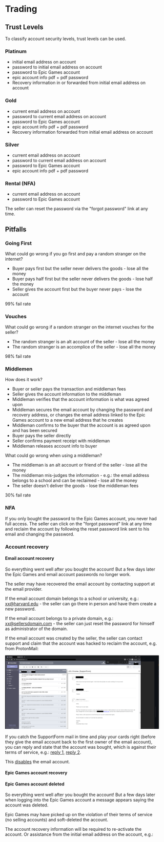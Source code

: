 # Trading

## Trust Levels

To classify account security levels, trust levels can be used.

### Platinum

- initial email address on account
- password to initial email address on account
- password to Epic Games account
- epic account info pdf + pdf password
- Recovery information in or forwarded from initial email address on account

### Gold

- current email address on account 
- password to current email address on account
- password to Epic Games account
- epic account info pdf + pdf password
- Recovery information forwarded from initial email address on account

### Silver

- current email address on account 
- password to current email address on account
- password to Epic Games account
- epic account info pdf + pdf password

### Rental (NFA)

- current email address on account 
- password to Epic Games account

The seller can reset the password via the "forgot password" link at any time.

## Pitfalls

### Going First

What could go wrong if you go first and pay a random stranger on the internet?

- Buyer pays first but the seller never delivers the goods - lose all the money
- Buyer pays half first but the seller never delivers the goods - lose half the money
- Seller gives the account first but the buyer never pays - lose the account

99% fail rate

### Vouches

What could go wrong if a random stranger on the internet vouches for the seller?

- The random stranger is an alt account of the seller - lose all the money
- The random stranger is an accomplice of the seller - lose all the money

98% fail rate 

### Middlemen

How does it work?

- Buyer or seller pays the transaction and middleman fees
- Seller gives the account information to the middleman
- Middleman verifies that the account information is what was agreed upon
- Middleman secures the email account by changing the password and recovery address, or changes the email address linked to the Epic Games account to a new email address that he creates
- Middleman confirms to the buyer that the account is as agreed upon and has been secured
- Buyer pays the seller directly
- Seller confirms payment receipt with middleman
- Middleman releases account info to buyer

What could go wrong when using a middleman?

- The middleman is an alt account or friend of the seller - lose all the money
- The middleman mis-judges the information - e.g.: the email address belongs to a school and can be reclaimed - lose all the money
- The seller doesn't deliver the goods - lose the middleman fees

30% fail rate

### NFA

If you only bought the password to the Epic Games account, you never had full access. The seller can click on the "forgot password" link at any time and reclaim the account by following the reset password link sent to his email and changing the password.

### Account recovery

#### Email account recovery

So everything went well after you bought the account! But a few days later the Epic Games and email account passwords no longer work.

The seller may have recovered the email account by contacting support at the email provider.

If the email account domain belongs to a school or university, e.g.: xx@harvard.edu - the seller can go there in person and have them create a new password.

If the email account belongs to a private domain, e.g.: xx@sellersdomain.com - the seller can just reset the password for himself as administrator of the domain.

If the email account was created by the seller, the seller can contact support and claim that the account was hacked to reclaim the account, e.g. from ProtonMail:

![ProtonMail Account Recovery](https://github.com/gflixx/Accounts/blob/main/Assets/proton_mail_support.png?raw=true "ProtonMail Account Recovery")

If you catch the SupportForm mail in time and play your cards right (before they give the email account back to the first owner of the email account), you can reply and state that the account was bought, which is against their terms of service, e.g.: [reply 1](https://github.com/gflixx/Accounts/blob/main/Assets/proton_mail_support_response_1.png?raw=true), [reply 2](https://github.com/gflixx/Accounts/blob/main/Assets/proton_mail_support_response_2.png?raw=true).

This [disables](https://github.com/gflixx/Accounts/blob/main/Assets/proton_mail_disabled.png?raw=true) the email account.

#### Epic Games account recovery

#### Epic Games account deleted

So everything went well after you bought the account! But a few days later when logging into the Epic Games account a message appears saying the account was deleted.

Epic Games may have picked up on the violation of their terms of service (no selling accounts) and soft-deleted the account.

The account recovery information will be required to re-activate the account. Or assistance from the initial email address on the account, e.g.:
